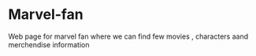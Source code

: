 # Marvel-fan
Web page for marvel fan where we can find few movies , characters aand merchendise information
